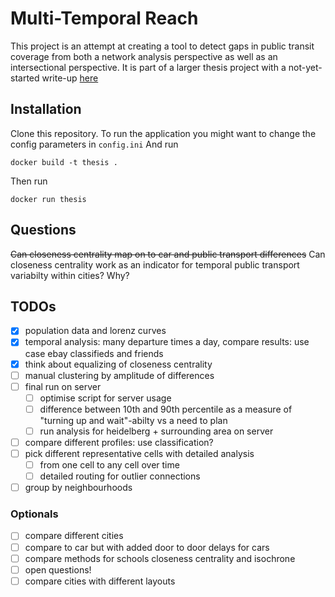 # Multi-Temporal Reach
This project is an attempt at creating a tool to detect gaps in public transit coverage from both a network analysis perspective as well as an intersectional perspective.
It is part of a larger thesis project with a not-yet-started write-up [here](https://github.com/Chwiggy/thesis_bachelor)

## Installation
Clone this repository.
To run the application you might want to change the config parameters in `config.ini`
And run
```
docker build -t thesis .
```
Then run
```
docker run thesis
```


## Questions
~~Can closeness centrality map on to car and public transport differences~~
Can closeness centrality work as an indicator for temporal public transport variabilty within cities? Why?


## TODOs
- [x] population data and lorenz curves
- [x] temporal analysis: many departure times a day, compare results: use case ebay classifieds and friends
- [x] think about equalizing of closeness centrality
- [ ] manual clustering by amplitude of differences
- [ ] final run on server
    - [ ] optimise script for server usage
    - [ ] difference between 10th and 90th percentile as a measure of "turning up and wait"-abilty vs a need to plan
    - [ ] run analysis for heidelberg + surrounding area on server
- [ ] compare different profiles: use classification?
- [ ] pick different representative cells with detailed analysis
    - [ ] from one cell to any cell over time
    - [ ] detailed routing for outlier connections
- [ ] group by neighbourhoods
### Optionals
- [ ] compare different cities
- [ ] compare to car but with added door to door delays for cars
- [ ] compare methods for schools closeness centrality and isochrone
- [ ] open questions!
- [ ] compare cities with different layouts
